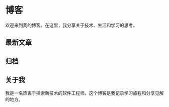# 博客

欢迎来到我的博客。在这里，我分享关于技术、生活和学习的思考。

## 最新文章

## 归档

## 关于我

我是一名热衷于探索新技术的软件工程师。这个博客是我记录学习旅程和分享见解的地方。
